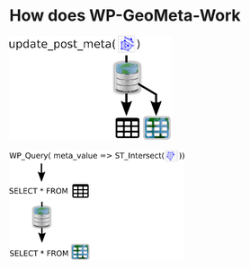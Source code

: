How does WP-GeoMeta-Work
========================


![Update_Post_Meta](https://raw.githubusercontent.com/BrilliantPlugins/wp-geometa-lib/media/img/update_post_meta.png)

![WP_Query](https://raw.githubusercontent.com/BrilliantPlugins/wp-geometa-lib/media/img/wp_query.png)
